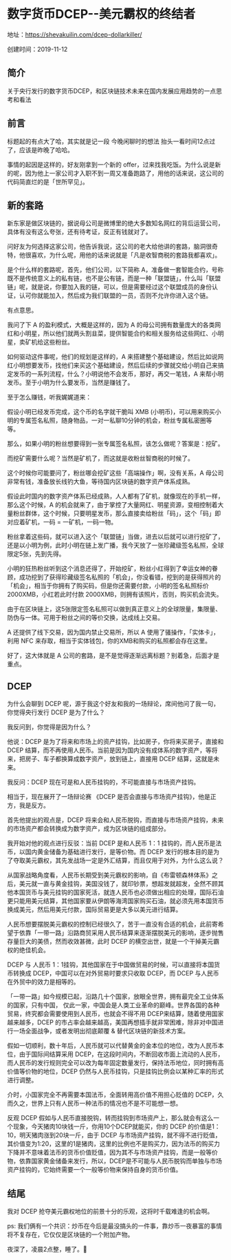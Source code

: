 # 数字货币DCEP--美元霸权的终结者

地址：https://shevakuilin.com/dcep-dollarkiller/

创建时间：2019-11-12

## 简介

关于央行发行的数字货币DCEP，和区块链技术未来在国内发展应用趋势的一点思考和看法

## 前言

标题起的有点大了哈，其实就是记一段 今晚闲聊时的想法 抬头一看时间12点过了，应该是昨晚了哈哈。

事情的起因是这样的，好友刚拿到一个新的 offer，过来找我吃饭。为什么说是新的呢，因为他上一家公司才入职不到一周又准备跑路了，用他的话来说，这公司的代码简直烂的是「世所罕见」。

## 新的套路

新东家是做区块链的，据说母公司是微博里的绝大多数知名网红的背后运营公司，具体有没有这么夸张，还有待考证，反正有钱就对了。

问好友为何选择这家公司，他告诉我说，这公司的老大给他讲的套路，脑洞很奇特，他很喜欢，为什么呢，用他的话来说就是「凡是收智商税的套路我都喜欢」。

是个什么样的套路呢，首先，他们公司，以下简称 A，准备做一套智能合约，号称既不是传统意义上的私有链，也不是公有链，而是一种「联盟链」，什么叫「联盟链」呢，就是说，你要加入我的链，可以，但是需要经过这个联盟成员的身份认证，认可你就能加入，然后成为我们联盟的一员，否则不允许你进入这个链。

有点意思。

我问了下 A 的盈利模式，大概是这样的，因为 A 的母公司拥有数量庞大的各类网红和小明星，所以他们就两头割韭菜，提供智能合约和相关服务给这些网红、小明星，卖矿机给这些粉丝。

如何驱动这件事呢，他们的规划是这样的，A 来搭建整个基础建设，然后比如说网红小明想要发币，找他们来买这个基础建设，然后后续的步骤就交给小明自己来搞定发币的一系列流程，什么？小明说他不会发币，那好，再交一笔钱，A 来帮小明发币。至于小明为什么要发币，当然是赚钱了。

至于怎么赚钱，听我娓娓道来：

假设小明已经发币完成，这个币的名字就干脆叫 XMB (小明币)，可以用来购买小明的专属签名私照，随身物品，一对一私聊10分钟的机会，粉丝专属私密圈等等。

那么，如果小明的粉丝想要得到一张专属签名私照，该怎么做呢？答案是：挖矿。

而挖矿需要什么呢？当然是矿机了，而这就是收粉丝智商税的时候了。

这个时候你可能要问了，粉丝哪会挖矿这些「高端操作」啊，没有关系，A 母公司非常有钱，准备放长线钓大鱼，等待国内区块链的数字资产体系成熟。

假设此时国内的数字资产体系已经成熟，人人都有了矿机，就像现在的手机一样，那么这个时候，A 的机会就来了，由于掌控了大量网红、明星资源，变相控制着大量粉丝群体，这个时候，只要明星发币，那么直接卖给粉丝「码」，这个「码」即对应着矿机，一码 = 一矿机，一码一物。

粉丝拿着这些码，就可以进入这个「联盟链」当做，进去以后就可以进行挖矿了，还是以小明为例，此时小明在链上发广播，我今天放了一张珍藏级签名私照，全球限定5张，先到先得。

小明的狂热粉丝听到这个消息还得了，开始挖矿，粉丝小红得到了幸运女神的眷顾，成功挖到了获得珍藏级签名私照的「机会」，你没看错，挖到的是获得照片的「机会」，相当于你拥有了购买码，但是你还需要付款，小明的签名私照标价 2000XMB，小红若此时付款 2000XMB，则拥有该照片，否则，购买机会流失。

由于在区块链上，这5张限定签名私照可以做到真正意义上的全球限量，集限量、防伪与一体。可用于粉丝之间的等价交换，达成线上交易。

A 还提供了线下交易，因为国内禁止交易所，所以 A 使用了骚操作，「实体卡」，利用 NFC 来存取，相当于实体钱包，你的XMB和购买的私照都会存在这里。

好了，这大体就是 A 公司的套路，是不是觉得逐渐远离标题？别着急，后面才是重点。

## DCEP

为什么会聊到 DCEP 呢，源于我这个好友和我的一场辩论，席间他问了我一句，你觉得央行发行 DCEP 是为了什么？

我反问到，你觉得是因为什么？

他说：DCEP 是为了将来和市场上的资产挂钩，比如房子，你将来买房子，直接和 DCEP 结算，而不再使用人民币。当前是因为国内没有成体系的数字资产，等将来，把房子、车子都换算成数字资产，放到链上，直接用 DCEP 结算，这就是未来。

我反问：DCEP 现在可是和人民币挂钩的，不可能直接与市场资产挂钩。

相当于，现在展开了一场辩论赛 《DCEP 是否会直接与市场资产挂钩》，他是正方，我是反方。

首先他提出的观点是，DCEP 将来会和人民币脱钩，而直接与市场资产挂钩，未来的市场资产都会转换成为数字资产，成为区块链的组成部分。

我开始对他的观点进行反驳：当前 DCEP 是和人民币 1：1 挂钩的，而人民币是法币，以国内黄金储备为基础进行发行，是等价物。而 DCEP 发行的根本目的是为了夺取美元霸权，其先发战场一定是外汇结算，而且仅用于对外，为什么这么说？

从国家战略角度看，人民币长期受到美元霸权的影响，自《布雷顿森林体系》之后，美元就一直与黄金挂钩，美国没钱了，就印钞票，想超发就超发，全然不顾其他本国货币与美元挂钩的国家死活，就连人民币也必须做出相应的处理，国际石油更只能用美元结算，其他国家要从伊朗等海湾国家购买石油，就必须先用本国货币换成美元，然后用美元付款，国际贸易更是大多以美元进行结算。

人民币想要摆脱美元霸权的控制已经很久了，苦于一直没有合适的机会，此前寄希望于依靠「一带一路」沿路商贸采用人民币结算来逐渐摆脱美元的影响，逐步抛售存量巨大的美债，然而收效甚微，此时 DCEP 的横空出世，就是一个干掉美元霸权的绝佳机会。

DCEP 与 人民币 1：1挂钩，其他国家在于中国做贸易的时候，可以直接将本国货币转换成 DCEP，中国可以在对外贸易时要求只收取 DCEP，而 DCEP 与人民币在外贸中的效力是相等的。

「一带一路」如今规模已起，沿路几十个国家，放眼全世界，拥有最完全工业体系的国家，只有中国， 仅此一家，中国会是人类工业革命的巅峰。世界各国的各种贸易，终究都会需要使用到人民币，也就会不得不用 DCEP来结算，随着使用国家越来越多，DCEP 的市占率会越来越高，美国再想插手就非常困难，除非对中国进行一场全面战争，或者发明出彻底颠覆 & 替代区块链的新技术方案。

假如一切顺利，数十年后，人民币就可以代替黄金的金本位的地位，改为人民币本位，由于国际间结算采用 DCEP，在这段时间内，不断回收市面上流动的人民币，而人民币的发行规则完全可以改为每年固定数量发行，保持法币地位，同时拥有高价值等价物的地位，DCEP 仍然与人民币挂钩，只是挂钩比例会以某种汇率的形式进行调整。

介时，小国家完全不再需要本国法币，全面转用高价值不用担心贬值的 DCEP，久而久之，世界上只有人民币一种法币的情况也不是不可能想一想。

反观 DCEP 假如与人民币直接脱钩，转而挂钩到市场资产上，那么就会有这么一个现象，今天猪肉10块钱一斤，你用10个DCEP就能买，你的 DCEP 的价值是1：10，明天猪肉涨到20块一斤，由于 DCEP 与市场资产挂钩，就不得不进行贬值，其价值变为1:20，这里的1是猪肉，这里的比例也不是购买力，因为法币的购买力下降并不意味着法币的货币价值贬值，因为其不与市场资产挂钩，而是一般等价物，依靠国家黄金储备来发行，所以，DCEP是不可能与人民币脱钩而单独与市场资产挂钩的，它始终需要一个一般等价物来保持自身的货币价值。

## 结尾

我对 DCEP 抢夺美元霸权地位的前景十分的乐观，这将时千载难逢的机会啊。

ps: 我们俩有一个共识：炒币在今后是最没搞头的一件事，靠炒币一夜暴富的事情将不复存在，它仅仅是区块链的一个附加产物。

夜深了，凌晨2点整，睡了。🌛
